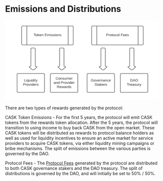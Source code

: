 # Emissions and Distributions

![](.gitbook/assets/cask_emissions.png)

There are two types of rewards generated by the protocol:

CASK Token Emissions - For the first 5 years, the protocol will emit CASK tokens from the rewards token allocation. After the 5 years, the protocol will transition to using income to buy back CASK from the open market. These CASK tokens will be distributed as rewards to protocol balance holders as well as used for liquidity incentives to ensure an active market for service providers to acquire CASK tokens, via either liquidity mining campaigns or bribe mechanisms. The split of emissions between the various parties is governed by the DAO.

Protocol Fees - The [Protocol Fees](protocol-fees.md) generated by the protocol are distributed to both CASK governance stakers and the DAO treasury. The split of distributions is governed by the DAO, and will initially be set to 50% / 50%.